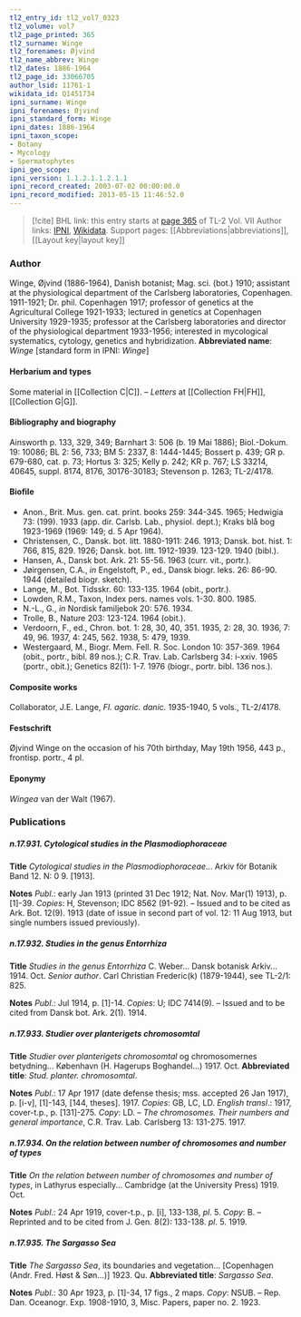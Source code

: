 ```yaml
---
tl2_entry_id: tl2_vol7_0323
tl2_volume: vol7
tl2_page_printed: 365
tl2_surname: Winge
tl2_forenames: Øjvind
tl2_name_abbrev: Winge
tl2_dates: 1886-1964
tl2_page_id: 33066705
author_lsid: 11761-1
wikidata_id: Q1451734
ipni_surname: Winge
ipni_forenames: Øjvind
ipni_standard_form: Winge
ipni_dates: 1886-1964
ipni_taxon_scope: 
- Botany
- Mycology
- Spermatophytes
ipni_geo_scope: 
ipni_version: 1.1.2.1.1.2.1.1
ipni_record_created: 2003-07-02 00:00:00.0
ipni_record_modified: 2013-05-15 11:46:52.0
---
```


> [!cite] BHL link: this entry starts at [page 365](https://www.biodiversitylibrary.org/page/33066705) of TL-2 Vol. VII
> Author links: [IPNI](https://www.ipni.org/a/11761-1), [Wikidata](https://www.wikidata.org/wiki/Q1451734). Support pages: [[Abbreviations|abbreviations]], [[Layout key|layout key]]

### Author

Winge, Øjvind (1886-1964), Danish botanist; Mag. sci. (bot.) 1910; assistant at the physiological department of the Carlsberg laboratories, Copenhagen. 1911-1921; Dr. phil. Copenhagen 1917; professor of genetics at the Agricultural College 1921-1933; lectured in genetics at Copenhagen University 1929-1935; professor at the Carlsberg laboratories and director of the physiological department 1933-1956; interested in mycological systematics, cytology, genetics and hybridization. 
**Abbreviated name**: *Winge* \[standard form in IPNI: *Winge*\]

#### Herbarium and types

Some material in [[Collection C|C]]. – *Letters* at [[Collection FH|FH]], [[Collection G|G]].

#### Bibliography and biography

Ainsworth p. 133, 329, 349; Barnhart 3: 506 (b. 19 Mai 1886); Biol.-Dokum. 19: 10086; BL 2: 56, 733; BM 5: 2337, 8: 1444-1445; Bossert p. 439; GR p. 679-680, cat. p. 73; Hortus 3: 325; Kelly p. 242; KR p. 767; LS 33214, 40645, suppl. 8174, 8176, 30176-30183; Stevenson p. 1263; TL-2/4178.

#### Biofile

- Anon., Brit. Mus. gen. cat. print. books 259: 344-345. 1965; Hedwigia 73: (199). 1933 (app. dir. Carlsb. Lab., physiol. dept.); Kraks blå bog 1923-1969 (1969: 149; d. 5 Apr 1964).
- Christensen, C., Dansk. bot. litt. 1880-1911: 246. 1913; Dansk. bot. hist. 1: 766, 815, 829. 1926; Dansk. bot. litt. 1912-1939. 123-129. 1940 (bibl.).
- Hansen, A., Dansk bot. Ark. 21: 55-56. 1963 (curr. vit., portr.).
- Jøirgensen, C.A., *in* Engelstoft, P., ed., Dansk biogr. leks. 26: 86-90. 1944 (detailed biogr. sketch).
- Lange, M., Bot. Tidsskr. 60: 133-135. 1964 (obit., portr.).
- Lowden, R.M., Taxon, Index pers. names vols. 1-30. 800. 1985.
- N.-L., G., *in* Nordisk familjebok 20: 576. 1934.
- Trolle, B., Nature 203: 123-124. 1964 (obit.).
- Verdoorn, F., ed., Chron. bot. 1: 28, 30, 40, 351. 1935, 2: 28, 30. 1936, 7: 49, 96. 1937, 4: 245, 562. 1938, 5: 479, 1939.
- Westergaard, M., Biogr. Mem. Fell. R. Soc. London 10: 357-369. 1964 (obit., portr., bibl. 89 nos.); C.R. Trav. Lab. Carlsberg 34: i-xxiv. 1965 (portr., obit.); Genetics 82(1): 1-7. 1976 (biogr., portr. bibl. 136 nos.).

#### Composite works

Collaborator, J.E. Lange, *Fl. agaric. danic.* 1935-1940, 5 vols., TL-2/4178.

#### Festschrift

Øjvind Winge on the occasion of his 70th birthday, May 19th 1956, 443 p., frontisp. portr., 4 pl.

#### Eponymy

*Wingea* van der Walt (1967).

### Publications

##### n.17.931. Cytological studies in the Plasmodiophoraceae

**Title**
*Cytological studies in the Plasmodiophoraceae*... Arkiv för Botanik Band 12. N: 0 9. \[1913\].

**Notes**
*Publ*.: early Jan 1913 (printed 31 Dec 1912; Nat. Nov. Mar(1) 1913), p. \[1\]-39. *Copies*: H, Stevenson; IDC 8562 (91-92). – Issued and to be cited as Ark. Bot. 12(9). 1913 (date of issue in second part of vol. 12: 11 Aug 1913, but single numbers issued previously).

##### n.17.932. Studies in the genus Entorrhiza

**Title**
*Studies in the genus Entorrhiza* C. Weber... Dansk botanisk Arkiv... 1914. Oct. *Senior author*. Carl Christian Frederic(k) (1879-1944), see TL-2/1: 825.

**Notes**
*Publ*.: Jul 1914, p. \[1\]-14. *Copies*: U; IDC 7414(9). – Issued and to be cited from Dansk bot. Ark. 2(1). 1914.

##### n.17.933. Studier over planterigets chromosomtal

**Title**
*Studier over planterigets chromosomtal* og chromosomernes betydning... København (H. Hagerups Boghandel...) 1917. Oct.
**Abbreviated title**: *Stud. planter. chromosomtal*.

**Notes**
*Publ*.: 17 Apr 1917 (date defense thesis; mss. accepted 26 Jan 1917), p. \[i-v\], \[1\]-143, \[144, theses\]. 1917. *Copies*: GB, LC, LD.
*English transl*.: 1917, cover-t.p., p. \[131\]-275. *Copy*: LD. – *The chromosomes. Their numbers* *and general importance*, C.R. Trav. Lab. Carlsberg 13: 131-275. 1917.

##### n.17.934. On the relation between number of chromosomes and number of types

**Title**
*On the relation between number of chromosomes and number of types*, in Lathyrus especially... Cambridge (at the University Press) 1919. Oct.

**Notes**
*Publ*.: 24 Apr 1919, cover-t.p., p. \[i\], 133-138, *pl*. 5. *Copy*: B. – Reprinted and to be cited from J. Gen. 8(2): 133-138. *pl*. 5. 1919.

##### n.17.935. The Sargasso Sea

**Title**
*The Sargasso Sea*, its boundaries and vegetation... \[Copenhagen (Andr. Fred. Høst & Søn...)\] 1923. Qu.
**Abbreviated title**: *Sargasso Sea*.

**Notes**
*Publ*.: 30 Apr 1923, p. \[1\]-34, 17 figs., 2 maps. *Copy*: NSUB. – Rep. Dan. Oceanogr. Exp. 1908-1910, 3, Misc. Papers, paper no. 2. 1923.

